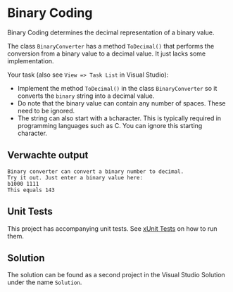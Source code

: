 # Binary Coding

Binary Coding determines the decimal representation of a binary value.

The class `BinaryConverter` has a method `ToDecimal()` that performs the conversion from a binary value to a decimal value. It just lacks some implementation.

Your task (also see `View => Task List` in Visual Studio):

* Implement the method `ToDecimal()` in the class `BinaryConverter` so it converts the `binary` string into a decimal value.
* Do note that the binary value can contain any number of spaces. These need to be ignored.
* The string can also start with a `b`character. This is typically required in programming languages such as C. You can ignore this starting character.

## Verwachte output

```text
Binary converter can convert a binary number to decimal.
Try it out. Just enter a binary value here:
b1000 1111
This equals 143
```

## Unit Tests

This project has accompanying unit tests. See [xUnit Tests](/README.md#xunit-tests) on how to run them.

## Solution

The solution can be found as a second project in the Visual Studio Solution under the name `Solution`.
